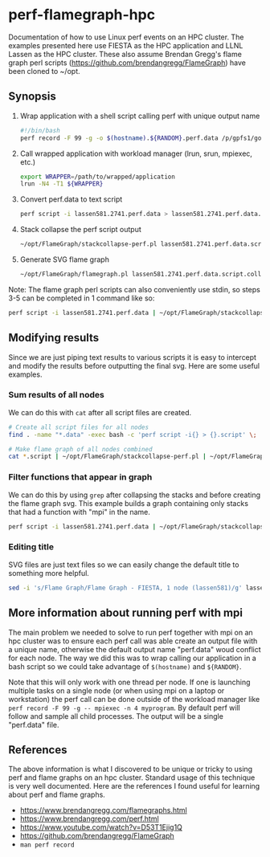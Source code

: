 # perf-flamegraph-hpc

Documentation of how to use Linux perf events on an HPC cluster.
The examples presented here use FIESTA as the HPC application and LLNL Lassen as the HPC cluster.
These also assume Brendan Gregg's flame graph perl scripts (https://github.com/brendangregg/FlameGraph) have been cloned to ~/opt.

## Synopsis

1. Wrap application with a shell script calling perf with unique output name
    ```bash
    #!/bin/bash
    perf record -F 99 -g -o $(hostname).${RANDOM}.perf.data /p/gpfs1/goodner2/cup-ecs-fiesta/build-spectrum-mpi-lassen-d8f360b/fiesta ./fiesta.lua --kokkos-num-devices=1
    ```
1. Call wrapped application with workload manager (lrun, srun, mpiexec, etc.)
    ```bash
    export WRAPPER=/path/to/wrapped/application
    lrun -N4 -T1 ${WRAPPER}
    ```
1. Convert perf.data to text script
    ```bash
    perf script -i lassen581.2741.perf.data > lassen581.2741.perf.data.script
    ```
1. Stack collapse the perf script output
    ```bash
    ~/opt/FlameGraph/stackcollapse-perf.pl lassen581.2741.perf.data.script > lassen581.2741.perf.data.script.collapsed
    ```
1. Generate SVG flame graph
    ```bash
    ~/opt/FlameGraph/flamegraph.pl lassen581.2741.perf.data.script.collapsed > lassen581.2741.svg
    ```

Note: The flame graph perl scripts can also conveniently use stdin, so steps 3-5 can be completed in 1 command like so:
```bash
perf script -i lassen581.2741.perf.data | ~/opt/FlameGraph/stackcollapse-perf.pl | ~/opt/FlameGraph/flamegraph.pl > lassen581.2741.svg
```

## Modifying results

Since we are just piping text results to various scripts it is easy to intercept and modify the results before outputting the final svg. Here are some useful examples.

### Sum results of all nodes

We can do this with `cat` after all script files are created.

```bash
# Create all script files for all nodes
find . -name "*.data" -exec bash -c 'perf script -i{} > {}.script' \;

# Make flame graph of all nodes combined
cat *.script | ~/opt/FlameGraph/stackcollapse-perf.pl | ~/opt/FlameGraph/flamegraph.pl > all-nodes.svg
```

### Filter functions that appear in graph

We can do this by using `grep` after collapsing the stacks and before creating the flame graph svg.
This example builds a graph containing only stacks that had a function with "mpi" in the name.

```bash
perf script -i lassen581.2741.perf.data | ~/opt/FlameGraph/stackcollapse-perf.pl | grep -iF "mpi" | ~/opt/FlameGraph/flamegraph.pl > lassen581.2741.mpi.svg
```

### Editing title

SVG files are just text files so we can easily change the default title to something more helpful.

```bash
sed -i 's/Flame Graph/Flame Graph - FIESTA, 1 node (lassen581)/g' lassen581.2741.svg
```

## More information about running perf with mpi

The main problem we needed to solve to run perf together with mpi on an hpc cluster was to ensure each perf call was able create an output file with a unique name, otherwise the default output name "perf.data" woud conflict for each node.
The way we did this was to wrap calling our application in a bash script so we could take advantage of `$(hostname)` and `${RANDOM}`.

Note that this will only work with one thread per node. If one is launching multiple tasks on a single node (or when using mpi on a laptop or workstation) the perf call can be done outside of the workload manager like `perf record -F 99 -g -- mpiexec -n 4 myprogram`. By default perf will follow and sample all child processes. The output will be a single "perf.data" file.

## References

The above information is what I discovered to be unique or tricky to using perf and flame graphs on an hpc cluster.
Standard usage of this technique is very well documented.
Here are the references I found useful for learning about perf and flame graphs.

* https://www.brendangregg.com/flamegraphs.html
* https://www.brendangregg.com/perf.html
* https://www.youtube.com/watch?v=D53T1Ejig1Q
* https://github.com/brendangregg/FlameGraph
* `man perf record`
